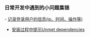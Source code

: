 ### 日常开发中遇到的小问题集锦

- [记录登录用户的信息(ip、时间、操作等)](./login_user_ip_record.md "点击跳转")
- [安装过程中提示Unmet dependencies](./日常遇到的小问题/安装过程中提示Unmet_dependencies.md "点击跳转")

